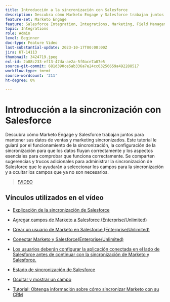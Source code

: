 ```yaml
---
title: Introducción a la sincronización con Salesforce
description: Descubra cómo Marketo Engage y Salesforce trabajan juntos para mantener sus datos de ventas y marketing sincronizados. Este tutorial le guiará por el funcionamiento de la sincronización, la configuración de la sincronización para que los datos fluyan correctamente y los aspectos esenciales para comprobar que funciona correctamente.
feature-set: Marketo Engage
feature: Salesforce Integration, Integrations, Marketing, Field Management, Administration
topic: Integrations
role: Admin
level: Beginner
doc-type: Feature Video
last-substantial-update: 2023-10-17T00:00:00Z
jira: KT-14113
thumbnail: 3424719.jpeg
exl-id: 2a88c233-ef13-47da-ae2a-5f0ace7a07e5
source-git-commit: 681d390ce5ab336a7e24cc63256659a492288517
workflow-type: tm+mt
source-wordcount: '211'
ht-degree: 0%

---
```


# Introducción a la sincronización con Salesforce

Descubra cómo Marketo Engage y Salesforce trabajan juntos para mantener sus datos de ventas y marketing sincronizados. Este tutorial le guiará por el funcionamiento de la sincronización, la configuración de la sincronización para que los datos fluyan correctamente y los aspectos esenciales para comprobar que funciona correctamente. Se comparten sugerencias y trucos adicionales para administrar la sincronización de Salesforce que le ayudarán a seleccionar los campos para la sincronización y a ocultar los campos que ya no son necesarios.

>[!VIDEO](https://video.tv.adobe.com/v/3424719/?learn=on)

## Vínculos utilizados en el vídeo

* [Explicación de la sincronización de Salesforce](https://experienceleague.adobe.com/docs/marketo/using/product-docs/crm-sync/salesforce-sync/understanding-the-salesforce-sync.html)

* [Agregar campos de Marketo a Salesforce (Enterprise/Unlimited)](https://experienceleague.adobe.com/docs/marketo/using/product-docs/crm-sync/salesforce-sync/setup/enterprise-unlimited-edition/step-1-of-3-add-marketo-fields-to-salesforce-enterprise-unlimited.html)

* [Crear un usuario de Marketo en Salesforce (Enterprise/Unlimited)](https://experienceleague.adobe.com/docs/marketo/using/product-docs/crm-sync/salesforce-sync/setup/enterprise-unlimited-edition/step-2-of-3-create-a-salesforce-user-for-marketo-enterprise-unlimited.html)

* [Conectar Marketo y Salesforce(Enterprise/Unlimited)](https://experienceleague.adobe.com/docs/marketo/using/product-docs/crm-sync/salesforce-sync/setup/enterprise-unlimited-edition/step-3-of-3-connect-marketo-and-salesforce-enterprise-unlimited.html)

* [Los usuarios deberán configurar la aplicación conectada en el lado de Salesforce antes de continuar con la sincronización de Marketo y Salesforce.](https://experienceleague.adobe.com/docs/marketo/using/product-docs/crm-sync/salesforce-sync/log-in-using-oauth-2-0.html)

* [Estado de sincronización de Salesforce](https://experienceleague.adobe.com/docs/marketo/using/product-docs/crm-sync/salesforce-sync/salesforce-sync-status.html)

* [Ocultar y mostrar un campo](https://experienceleague.adobe.com/docs/marketo/using/product-docs/administration/field-management/hide-and-unhide-a-field.html)

* [Tutorial: Obtenga información sobre cómo sincronizar Marketo con su CRM](https://experienceleague.adobe.com/docs/marketo-learn/tutorials/lead-and-data-management/crm-sync-learn.html)
